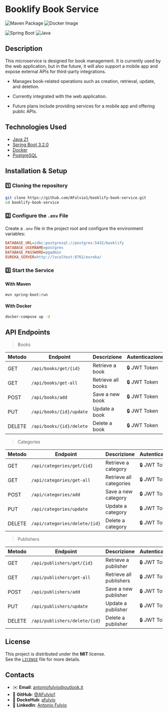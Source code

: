 # Booklify Book Service

![Maven Package](https://github.com/AFulvio1/booklify-book-service/actions/workflows/production.yml/badge.svg)
![Docker Image](https://github.com/AFulvio1/booklify-book-service/actions/workflows/development.yml/badge.svg)


![Spring Boot](https://img.shields.io/badge/Spring%20Boot-3.2.0-brightgreen)
![Java](https://img.shields.io/badge/Java-21-blue)


## Description

This microservice is designed for book management. It is currently used by the web application, but in the future, it will also support a mobile app and expose external APIs for third-party integrations.

- Manages book-related operations such as creation, retrieval, update, and deletion.

- Currently integrated with the web application.

- Future plans include providing services for a mobile app and offering public APIs.

## Technologies Used

- [Java 21](https://docs.aws.amazon.com/corretto/latest/corretto-21-ug/downloads-list.html)
- [Spring Boot 3.2.0](https://spring.io/blog/2023/11/23/spring-boot-3-2-0-available-now)
- [Docker](https://www.docker.com/)
- [PostgreSQL](https://www.postgresql.org/)

## Installation & Setup


### 1️⃣  Cloning the repository

```sh
git clone https://github.com/AFulvio1/booklify-book-service.git
cd booklify-book-service
```

### 2️⃣ Configure the `.env` File

Create a `.env` file in the project root and configure the environment variables:

```ini
DATABASE_URL=jdbc:postgresql://postgres:5432/booklify
DATABASE_USERNAME=postgres
DATABASE_PASSWORD=pgadmin
EUREKA_SERVER=http://localhost:8761/eureka/
```

### 3️⃣ Start the Service

#### With Maven

```sh
mvn spring-boot:run
```

#### With Docker

```sh
docker-compose up -d
```

## API Endpoints

> Books

| Metodo | Endpoint                  | Descrizione        | Autenticazione |
| ------ |---------------------------|--------------------| -------------- |
| GET    | `/api/books/get/{id}`     | Retrieve a book    | 🔒 JWT Token   |
| GET    | `/api/books/get-all`      | Retrieve all books | 🔒 JWT Token   |
| POST   | `/api/books/add`          | Save a new book    | 🔒 JWT Token   |
| PUT    | `/api/books/{id}/update`  | Update a book      | 🔒 JWT Token   |
| DELETE | `/api/books/{id}/delete` | Delete a book      | 🔒 JWT Token   |

> Categories

| Metodo | Endpoint                      | Descrizione             | Autenticazione |
| ------ |-------------------------------|-------------------------| -------------- |
| GET    | `/api/categories/get/{id}`    | Retrieve a category     | 🔒 JWT Token   |
| GET    | `/api/categories/get-all`     | Retrieve all categories | 🔒 JWT Token   |
| POST   | `/api/categories/add`         | Save a new category     | 🔒 JWT Token   |
| PUT    | `/api/categories/update`      | Update a category       | 🔒 JWT Token   |
| DELETE | `/api/categories/delete/{id}` | Delete a category       | 🔒 JWT Token   |

> Publishers

| Metodo | Endpoint                      | Descrizione             | Autenticazione |
| ------ |-------------------------------|-------------------------| -------------- |
| GET    | `/api/publishers/get/{id}`    | Retrieve a publisher    | 🔒 JWT Token   |
| GET    | `/api/publishers/get-all`     | Retrieve all publishers | 🔒 JWT Token   |
| POST   | `/api/publishers/add`         | Save a new publisher    | 🔒 JWT Token   |
| PUT    | `/api/publishers/update`      | Update a publisher      | 🔒 JWT Token   |
| DELETE | `/api/publishers/delete/{id}` | Delete a publisher      | 🔒 JWT Token   |



## License

This project is distributed under the **MIT** license.\
See the [`LICENSE`](./LICENSE) file for more details.

## Contacts

- ✉️ **Email**: [antoniofulvio@outlook.it](mailto\:antoniofulvio@outlook.it)
- 🔗 **GitHub**: [@AFulvio1](https://github.com/AFulvio1)
- 🔗 **DockeHub**: [afulvio](https://hub.docker.com/u/afulvio)
- 🔗 **LinkedIn**: [Antonio Fulvio](https://www.linkedin.com/in/antonio-fulvio-80a110161/)


